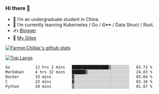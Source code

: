 ### Hi there 👋

- 🔭 I’m an undergraduate student in China.
- 🌱 I’m currently learning Kubernetes / Go / ~~C++~~ / Data Struct / Rust.
- ✍️ [Blogger](https://blog.farmer233.top)
- 🤔 [My Gitee](https://gitee.com/Farmer-chong)


[![Farmer.Chillax's github stats](https://github-readme-stats.vercel.app/api?username=FarmerChillax)](https://github.com/anuraghazra/github-readme-stats)

[![Top Langs](https://github-readme-stats.vercel.app/api/top-langs/?username=FarmerChillax&layout=compact&hide=html,css,javascript)](https://github.com/anuraghazra/github-readme-stats)


<a href="https://wakatime.com/@Farmer"> </a>
          <!--START_SECTION:waka-->

```txt
Go           12 hrs 2 mins   ████████████████▒░░░░░░░░   65.72 %
Markdown     4 hrs 32 mins   ██████▒░░░░░░░░░░░░░░░░░░   24.83 %
Docker       33 mins         ▓░░░░░░░░░░░░░░░░░░░░░░░░   03.04 %
C            23 mins         ▓░░░░░░░░░░░░░░░░░░░░░░░░   02.16 %
Python       20 mins         ▒░░░░░░░░░░░░░░░░░░░░░░░░   01.87 %
```

<!--END_SECTION:waka-->



<!--
**Farmer-chong/Farmer-chong** is a ✨ _special_ ✨ repository because its `README.md` (this file) appears on your GitHub profile.

Here are some ideas to get you started:

- 🔭 I’m currently working on ...
- 🌱 I’m currently learning ...
- 👯 I’m looking to collaborate on ...
- 🤔 I’m looking for help with ...
- 💬 Ask me about ...
- 📫 How to reach me: ...
- 😄 Pronouns: ...
- ⚡ Fun fact: ...
-->
